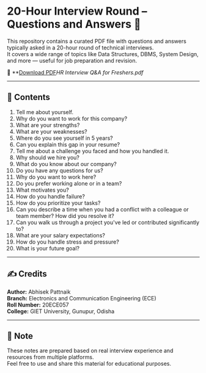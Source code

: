 # 20-Hour Interview Round – Questions and Answers 📘

This repository contains a curated PDF file with questions and answers typically asked in a 20-hour round of technical interviews.  
It covers a wide range of topics like Data Structures, DBMS, System Design, and more — useful for job preparation and revision.

📄 **[Download PDF]()*HR Interview Q&A for Freshers.pdf*

---

## 📝 Contents

1. Tell me about yourself.
2. Why do you want to work for this company?
3. What are your strengths?
4. What are your weaknesses?
5. Where do you see yourself in 5 years?
6. Can you explain this gap in your resume?
7. Tell me about a challenge you faced and how you handled it.
8. Why should we hire you?
9. What do you know about our company?
10. Do you have any questions for us?
11. Why do you want to work here?
12. Do you prefer working alone or in a team?
13. What motivates you?
14. How do you handle failure?
15. How do you prioritize your tasks?
16. Can you describe a time when you had a conflict with a colleague or team member? How did you resolve it?
17. Can you walk us through a project you've led or contributed significantly to?
18. What are your salary expectations? 
19. How do you handle stress and pressure?
20. What is your future goal?

---

## ✍️ Credits

**Author:** Abhisek Pattnaik  
**Branch:** Electronics and Communication Engineering (ECE)  
**Roll Number:** 20ECE057  
**College:** GIET University, Gunupur, Odisha

---

## 📌 Note

These notes are prepared based on real interview experience and resources from multiple platforms.  
Feel free to use and share this material for educational purposes.

